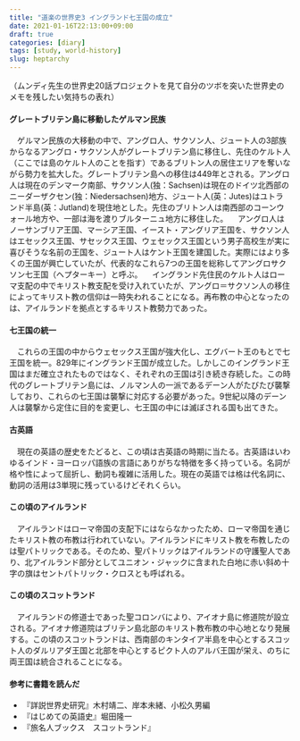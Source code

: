 ```yaml
---
title: "道楽の世界史3 イングランド七王国の成立"
date: 2021-01-16T22:13:00+09:00
draft: true
categories: [diary]
tags: [study, world-history]
slug: heptarchy
---
```


（ムンディ先生の世界史20話プロジェクトを見て自分のツボを突いた世界史のメモを残したい気持ちの表れ）

#### グレートブリテン島に移動したゲルマン民族
　ゲルマン民族の大移動の中で、アングロ人、サクソン人、ジュート人の3部族からなるアングロ・サクソン人がグレートブリテン島に移住し、先住のケルト人（ここでは島のケルト人のことを指す）であるブリトン人の居住エリアを奪いながら勢力を拡大した。グレートブリテン島への移住は449年とされる。アングロ人は現在のデンマーク南部、サクソン人(独：Sachsen)は現在のドイツ北西部のニーダーザクセン(独：Niedersachsen)地方、ジュート人(英：Jutes)はユトランド半島(英：Jutland)を現住地とした。先住のブリトン人は南西部のコーンウォール地方や、一部は海を渡りブルターニュ地方に移住した。
　アングロ人はノーサンブリア王国、マーシア王国、イースト・アングリア王国を、サクソン人はエセックス王国、サセックス王国、ウェセックス王国という男子高校生が実に喜びそうな名前の王国を、ジュート人はケント王国を建国した。実際にはより多くの王国が興亡していたが、代表的なこれら7つの王国を総称してアングロサクソン七王国（ヘプターキー）と呼ぶ。
　イングランド先住民のケルト人はローマ支配の中でキリスト教支配を受け入れていたが、アングロ＝サクソン人の移住によってキリスト教の信仰は一時失われることになる。再布教の中心となったのは、アイルランドを拠点とするキリスト教勢力であった。

#### 七王国の統一
　これらの王国の中からウェセックス王国が強大化し、エグバート王のもとで七王国を統一。829年にイングランド王国が成立した。しかしこのイングランド王国はまだ確立されたものではなく、それぞれの王国は引き続き存続した。この時代のグレートブリテン島には、ノルマン人の一派であるデーン人がたびたび襲撃しており、これらの七王国は襲撃に対応する必要があった。9世紀以降のデーン人は襲撃から定住に目的を変更し、七王国の中には滅ぼされる国も出てきた。

#### 古英語
　現在の英語の歴史をたどると、この頃は古英語の時期に当たる。古英語はいわゆるインド・ヨーロッパ語族の言語にありがちな特徴を多く持っている。名詞が格や性によって屈折し、動詞も複雑に活用した。現在の英語では格は代名詞に、動詞の活用は3単現に残っているけどそれくらい。

#### この頃のアイルランド
　アイルランドはローマ帝国の支配下にはならなかったため、ローマ帝国を通じたキリスト教の布教は行われていない。アイルランドにキリスト教を布教したのは聖パトリックである。そのため、聖パトリックはアイルランドの守護聖人であり、北アイルランド部分としてユニオン・ジャックに含まれた白地に赤い斜め十字の旗はセントパトリック・クロスとも呼ばれる。

#### この頃のスコットランド
　アイルランドの修道士であった聖コロンバにより、アイオナ島に修道院が設立される。アイオナ修道院はブリテン島北部のキリスト教布教の中心地となり発展する。この頃のスコットランドは、西南部のキンタイア半島を中心とするスコット人のダルリアダ王国と北部を中心とするピクト人のアルバ王国が栄え、のちに両王国は統合されることになる。

#### 参考に書籍を読んだ
* 『詳説世界史研究』木村靖二、岸本未緒、小松久男編
* 『はじめての英語史』堀田隆一
* 『旅名人ブックス　スコットランド』

<!--
英語の歴史を大まかに書くと、
* 〜1100年　古英語
* 1100〜1500　中期英語
* 1500〜1900　近代英語
* 1900〜　現代英語

古英語：ask, help
フランス語（中英語）：question, aid
ラテン語やギリシア語からの借用語（ルネサンス期）：aid, assistance
 -->
